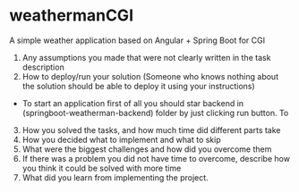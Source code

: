 # weathermanCGI
A simple weather application based on Angular + Spring Boot for CGI

1. Any assumptions you made that were not clearly written in the task description
2. How to deploy/run your solution (Someone who knows nothing about the solution should be able to deploy it using your instructions)
- To start an application first of all you should star backend in (springboot-weatherman-backend) folder by just clicking run button. To
3. How you solved the tasks, and how much time did different parts take
4. How you decided what to implement and what to skip
5. What were the biggest challenges and how did you overcome them
6. If there was a problem you did not have time to overcome, describe how you think it could be solved with more time
7. What did you learn from implementing the project.